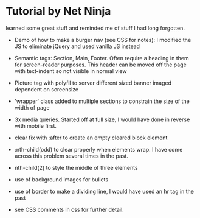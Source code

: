 # Tutorial by Net Ninja

learned some great stuff and reminded me of stuff I had long forgotten.

- Demo of how to make a burger nav (see CSS for notes): I modified the JS to eliminate jQuery and used vanilla JS instead
- Semantic tags: Section, Main, Footer. Often require a heading in them for screen-reader purposes. This header can be moved off the page with text-indent so not visible in normal view
- Picture tag with polyfil to server different sized banner imaged dependent on screensize
- 'wrapper' class added to multiple sections to constrain the size of the width of page
- 3x media queries. Started off at full size, I would have done in reverse with mobile first. 
- clear fix with :after to create an empty cleared block element
- :nth-child(odd) to clear properly when elements wrap. I have come across this problem several times in the past.
- nth-child(2) to style the middle of three elements
- use of background images for bullets
- use of border to make a dividing line, I would have used an hr tag in the past

- see CSS comments in css for further detail.
